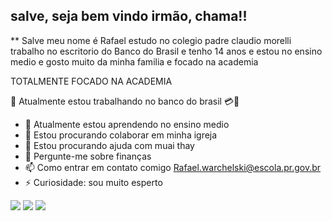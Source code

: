 ## salve, seja bem vindo irmão, chama!!

** Salve meu nome é Rafael estudo no colegio padre claudio morelli trabalho no escritorio do Banco do Brasil e tenho 14 anos e estou no ensino medio e gosto muito da minha familia e focado na academia

 TOTALMENTE FOCADO NA ACADEMIA
 
🔭 Atualmente estou trabalhando no banco do brasil 💳💸
- 🌱 Atualmente estou aprendendo no ensino medio 
- 👯 Estou procurando colaborar em minha igreja
- 🤔 Estou procurando ajuda com muai thay
- 💬 Pergunte-me sobre finanças
- 📫 Como entrar em contato comigo Rafael.warchelski@escola.pr.gov.br
- ⚡ Curiosidade: sou muito esperto

![](https://media1.tenor.com/m/1M3BCPzuSMsAAAAC/workout-dance.gif)
![](https://media1.tenor.com/m/Wh9IZO_FV0IAAAAd/fail-gym-woma-wrong.gif)
![](https://media1.tenor.com/m/iYyimncGZnUAAAAd/workout-gym.gif)
